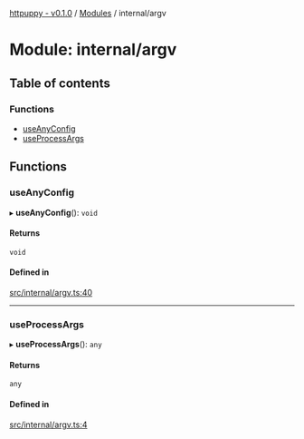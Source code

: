 [httpuppy - v0.1.0](../README.md) / [Modules](../modules.md) / internal/argv

# Module: internal/argv

## Table of contents

### Functions

- [useAnyConfig](internal_argv.md#useanyconfig)
- [useProcessArgs](internal_argv.md#useprocessargs)

## Functions

### useAnyConfig

▸ **useAnyConfig**(): `void`

#### Returns

`void`

#### Defined in

[src/internal/argv.ts:40](https://github.com/abschill/httpuppy/blob/1769d2f/src/internal/argv.ts#L40)

___

### useProcessArgs

▸ **useProcessArgs**(): `any`

#### Returns

`any`

#### Defined in

[src/internal/argv.ts:4](https://github.com/abschill/httpuppy/blob/1769d2f/src/internal/argv.ts#L4)
